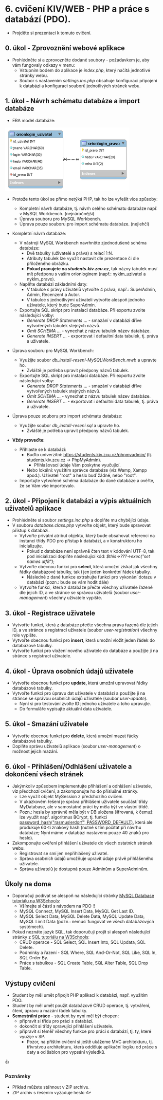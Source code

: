 # 6. cvičení KIV/WEB - PHP a práce s databází (PDO).

* Projděte si prezentaci k tomuto cvičení.


## 0. úkol - Zprovoznění webové aplikace 

* Prohlédněte si a zprovozněte dodané soubory - požadavkem je, aby vám fungovaly odkazy v menu: 
  * Vstupním bodem do aplikace je *index.php*, který načítá jednotlivé stránky webu.
  * Soubor s nastavením *settings.inc.php* obsahuje konfiguraci připojení k databázi 
  a konfiguraci souborů jednotlivých stránek webu.


## 1. úkol - Návrh schématu databáze a import databáze

* ERA model databáze:

![ERA model databáze](_ERA_model_databaze.png)
    
* Protože tento úkol se přímo netýká PHP, tak ho lze vyřešit více způsoby:
  * Kompletní návrh databáze, tj. návrh celého schématu databáze např. v MySQL Workbench. (nejnáročnější)
  * Úprava souboru pro MySQL Workbench.
  * Úprava pouze souboru pro import schématu databáze. (nejlehčí)


* Kompletní návrh databáze:
  * V nástroji MySQL Workbench navrhněte zjednodušené schéma databáze:
    * Dvě tabulky (uživatelé a práva) s relací 1:N. 
    * Atributy tabulek lze využít nastavit dle prezentace či dle přiloženého obrázku.
    * **Pokud pracujete na *students.kiv.zcu.cz***, tak názvy tabulek musí mít předponu s vaším orionloginem (např.: nyklm_uzivatel a nyklm_pravo).
  * Naplňte databázi základními daty:
    * V tabulce s právy uživatelů vytvořte 4 práva, např.: SuperAdmin, Admin, Recenzent a Autor.
    * V tabulce s jednotlivými uživateli vytvořte alespoň jednoho uživatele, který bude SuperAdmin.
  * Exportujte SQL skript pro instalaci databáze. Při exportu zvolte následující volby:
    * *Generate DROP Statements* ... - smazání v databázi dříve vytvořených tabulek stejných názvů.
    * *Omit SCHEMA* ... - vynechat z názvu tabulek název databáze.
    * *Generate INSERT* ... - exportovat i defaultní data tabulek, tj. práva a uživatele.


* Úprava souboru pro MySQL Workbench:
  * Využijte soubor *db_install-reseni-MySQLWorkBench.mwb* a upravte ho. 
    * Zvláště je potřeba upravit předpony názvů tabulek.
  * Exportujte SQL skript pro instalaci databáze. Při exportu zvolte následující volby:
    * *Generate DROP Statements* ... - smazání v databázi dříve vytvořených tabulek stejných názvů.
    * *Omit SCHEMA* ... - vynechat z názvu tabulek název databáze.
    * *Generate INSERT* ... - exportovat i defaultní data tabulek, tj. práva a uživatele.


* Úprava pouze souboru pro import schématu databáze:
  * Využijte soubor *db_install-reseni.sql* a upravte ho.
    * Zvláště je potřeba upravit předpony názvů tabulek.
    

* **Vždy proveďte**:
  * Přihlaste se k databázi:
    * Buďto univerzitní: https://students.kiv.zcu.cz/phpmyadmin/ (tj. students.kiv.zcu.cz -> PhpMyAdmin).
      * Přihlašovací údaje Vám poskytne vyučující.
    * Nebo lokální: využitím správce databáze (viz Wamp, Xampp apod.). Uživatel "root" a heslo buď žádné, nebo "root".
  * Importujte vytvořené schéma databáze do dané databáze a ověřte, že se Vám vše importovalo.


## 2. úkol - Připojení k databázi a výpis aktuálních uživatelů aplikace

* Prohlédněte si soubor *settings.inc.php* a doplňte mu chybějící údaje.
* V souboru *database.class.php* vytvořte objekt, který bude spravovat přístup k databázi.
  * Vytvořte privátní atribut objektu, který bude obsahovat referenci na instanci třídy PDO pro přístup k databázi, a v konstruktoru ho inicializujte.
    * Pokud z databáze není správně čten text v kódování UTF-8, tak pod inicializaci doplňte následující kód: *$this->???->exec("set names utf8")*;
  * Vytvořte obecnou funkci pro **select**, která umožní získat jak všechny řádky databázové tabulky, tak i jen jeden konkrétní řádek tabulky.
    * Následně z dané funkce extrahujte funkci pro vykonání dotazu v databázi (pozn.: bude se vám hodit dále)
  * Vytvořte funkci, která z databáze přečte všechny uživatele řazené dle jejich ID,
    a ve stránce se správou uživatelů (soubor *user-management*) všechny uživatele vypište.


## 3. úkol - Registrace uživatele

  * Vytvořte funkci, která z databáze přečte všechna práva řazená dle jejich ID,
    a ve stránce s registrací uživatele (soubor *user-registration*) všechny role vypište.
  * Vytvořte obecnou funkci pro **insert**, která umožní vložit jeden řádek do databázové tabulky.
  * Vytvořte funkci pro vložení nového uživatele do databáze a použijte ji na stránce 
    s registrací uživatele.
    
    
## 4. úkol - Úprava osobních údajů uživatele  
 
  * Vytvořte obecnou funkci pro **update**, která umožní upravovat řádky databázové tabulky.
  * Vytvořte funkci pro úpravu dat uživatele v databázi a použijte ji na stránce 
    se správou osobních údajů uživatele (soubor *user-update*). 
    * Nyní si pro testování zvolte ID jednoho uživatele a toho upravujte.
    * Do formuláře vypisujte aktuální data uživatele.
 
 
## 5. úkol - Smazání uživatele
  
  * Vytvořte obecnou funkci pro **delete**, která umožní mazat řádky databázové tabulky.
  * Doplňte správu uživatelů aplikace (soubor *user-management*) o možnost jejich mazání.
  
  
## 6. úkol - Přihlášení/Odhlášení uživatele a dokončení všech stránek
  
  * Jakýmkoliv způsobem implementujte přihlášení a odhlášení uživatele, viz předchozí cvičení, 
  a zakomponujte ho do příslušné stránky.
    * Lze využít objekt MySession z předchozího cvičení.
    * V ukázkovém řešení je správa přihlášení uživatele součástí třídy MyDatabase,
    ale v samostatné práci by měla být ve vlastní třídě.
    * Pozn.: hesla by správně měla být v DB uložena šifrovaná, k čemuž lze využít 
    např. algoritmus BCrypt, tj. funkci [password_hash("rasmuslerdorf", PASSWORD_DEFAULT)](http://php.net/manual/en/function.password-hash.php), 
    která ale produkuje 60-ti znakový hash (nutné s tím počítat při návrhu databáze; 
    Nyní máme v databázi nastaveno pouze 40 znaků pro heslo).
  * Zakomponujte ověření přihlášení uživatele do všech ostatních stránek webu.
    * Registrovat se smí jen nepřihlášený uživatel.
    * Správa osobních údajů umožňuje upravit údaje právě přihlášeného uživatele.
    * Správa uživatelů je dostupná pouze Adminům a SuperAdminům.  


## Úkoly na doma
* Doporučuji podívat se alespoň na následující stránky [MySQL Database tutoriálu na W3Schools](https://www.w3schools.com/php/php_mysql_intro.asp):
  * Všímejte si částí s návodem na PDO !!
  * MySQL Connect, MySQL Insert Data, MySQL Get Last ID.
  * MySQL Select Data, MySQL Delete Data, MySQL Update Data, MySQL Limit Data (pozn.: nemusí fungovat ve všech databázových systémech).
* Pokud neznáte jazyk SQL, tak doporučuji projít si alespoň následující stránky z [SQL tutoriálu na W3Schools](https://www.w3schools.com/sql/default.asp): 
  * CRUD operace - SQL Select, SQL Insert Into, SQL Updata, SQL Delete. 
  * Podmínky a řazení - SQL Where, SQL And-Or-Not, SQL Like, SQL In, SQL Order By.
  * Práce s tabulkou - SQL Create Table, SQL Alter Table, SQL Drop Table.
  
  
## Výstupy cvičení
* Student by měl umět připojit PHP aplikaci k databázi, např. využitím PDO.
* Student by měl umět použít databázové CRUD operace, tj. vytváření, čtení, úpravu a mazání řádek tabulky.
* **Semestrální práce** - student by nyní měl být chopen:
  * připravit si třídu pro práci s databází.
  * dokončit si třídy spravující přihlášení uživatele.
  * připravit si téměř všechny funkce pro práci s databází, tj. ty, které využije v SP.
    * Pozor, na příštím cvičení si ještě ukážeme MVC architekturu, tj. třívrstvou architekturu, 
    která odděluje aplikační logiku od práce s daty a od šablon pro vypsání výsledků.   
  

:+1:


### Poznámky

* Příklad můžete stáhnout v ZIP archivu.
* ZIP archiv s řešením vyžaduje heslo :fish: